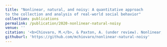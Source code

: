 ```yaml
---
title: "Nonlinear, natural, and noisy: A quantitative approach
to the collection and analysis of real-world social behavior"
collection: publications
permalink: /publication/2020-nonlinear-natural-noisy
venue: ''
citation: '<b>Chiovaro, M.</b>, & Paxton, A. (under review). Nonlinear, natural, and noisy: A quantitative approach to the collection and analysis of real-world social behavior.'
githuburl: 'https://github.com/mchiovaro/nonlinear-natural-noisy'
---
```

